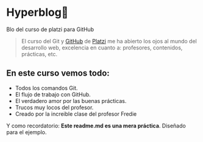 # Hyperblog💜
Blo del curso de platzi para GitHub
>El curso del Git y [GitHub](https://github.com/ "GitHub") de [Platzi](https://platzi.com/ "Platzi") me ha abierto los ojos al mundo del desarrollo web, excelencia en cuanto a: profesores, contenidos, prácticas, etc.

## En este curso vemos todo:
- Todos los comandos Git.
- El flujo de trabajo con GitHub.
- El verdadero amor por las buenas prácticas.
- Trucos muy locos del profesor.
- Creado por la increible clase del profesor Fredie

Y como recordatorio: **Este readme.md es una mera práctica**. Diseñado para el ejemplo.
